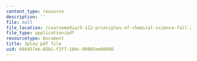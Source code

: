```yaml
---
content_type: resource
description: ''
file: null
file_location: /coursemedia/5-112-principles-of-chemical-science-fall-2005/666457eb85b1f2f7104c09095ee00986_qm_hVsoM4OY.pdf
file_type: application/pdf
resourcetype: Document
title: 3play pdf file
uid: 666457eb-85b1-f2f7-104c-09095ee00986
---
```

